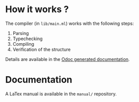 # How it works ?

The compiler (in `lib/main.ml`) works with the following steps:

1. Parsing
2. Typechecking
3. Compiling
4. Verification of the structure

Details are available in the [Odoc generated documentation](https://nobrakal.github.io/iota/iota/Iota/Main/index.html).

# Documentation

A LaTex manual is available in the `manual/` repository.
